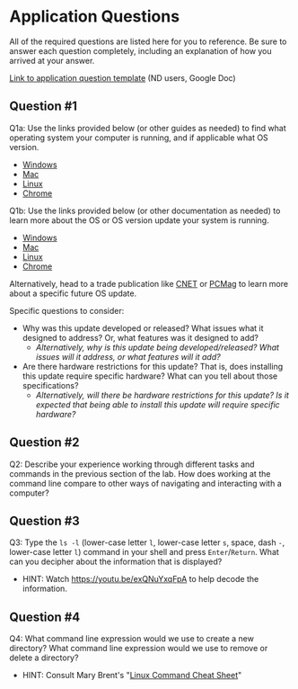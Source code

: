 # Application Questions

All of the required questions are listed here for you to reference. Be sure to answer each question completely, including an explanation of how you arrived at your answer.

[Link to application question template](https://docs.google.com/document/d/1Eyw0lJWVw5Zbmnv_TNLffXA5afZ_fbg5o1FjhO9mx4Q/copy) (ND users, Google Doc)

## Question #1 

Q1a: Use the links provided below (or other guides as needed) to find what operating system your computer is running, and if applicable what OS version.
- [Windows](https://www.wikihow.com/Find-System-Specs#Windows_ntoc)
- [Mac](https://www.wikihow.com/Find-System-Specs#Mac_ntoc)
- [Linux](https://www.wikihow.com/Find-System-Specs#Linux_ntoc)
- [Chrome](https://www.theverge.com/23125531/chrome-os-chromebook-version-how-to)

Q1b: Use the links provided below (or other documentation as needed) to learn more about the OS or OS version update your system is running.
- [Windows](https://en.wikipedia.org/wiki/Comparison_of_Microsoft_Windows_versions)
- [Mac](https://en.wikipedia.org/wiki/MacOS_version_history)
- [Linux](https://en.wikipedia.org/wiki/Linux_kernel_version_history)
- [Chrome](https://www.digitaltrends.com/computing/chrome-os-turns-10-here-is-how-it-evolved/)

Alternatively, head to a trade publication like [CNET](https://www.cnet.com/tech/) or [PCMag](https://www.pcmag.com/) to learn more about a specific future OS update.

Specific questions to consider:
- Why was this update developed or released? What issues what it designed to address? Or, what features was it designed to add?
  * *Alternatively, why is this update being developed/released? What issues will it address, or what features will it add?*
- Are there hardware restrictions for this update? That is, does installing this update require specific hardware? What can you tell about those specifications?
  * *Alternatively, will there be hardware restrictions for this update? Is it expected that being able to install this update will require specific hardware?* 
  
## Question #2

Q2: Describe your experience working through different tasks and commands in the previous section of the lab. How does working at the command line compare to other ways of navigating and interacting with a computer?

## Question #3

Q3: Type the `ls -l` (lower-case letter `l`, lower-case letter `s`, space, dash `-`, lower-case letter `l`) command in your shell and press `Enter`/`Return`. What can you decipher about the information that is displayed? 
- HINT: Watch https://youtu.be/exQNuYxqFpA to help decode the information.

## Question #4

Q4: What command line expression would we use to create a new directory? What command line expression would we use to remove or delete a directory?
- HINT: Consult Mary Brent's "[Linux Command Cheat Sheet](https://www.guru99.com/linux-commands-cheat-sheet.html)"